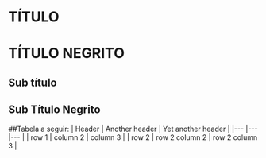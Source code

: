 # TÍTULO

# **TÍTULO NEGRITO**

## Sub título

## **Sub Título Negrito**

##Tabela a seguir:
| Header | Another header | Yet another header |
|--- |--- |--- |
| row 1 | column 2 | column 3 |
| row 2 | row 2 column 2 | row 2 column 3 |

